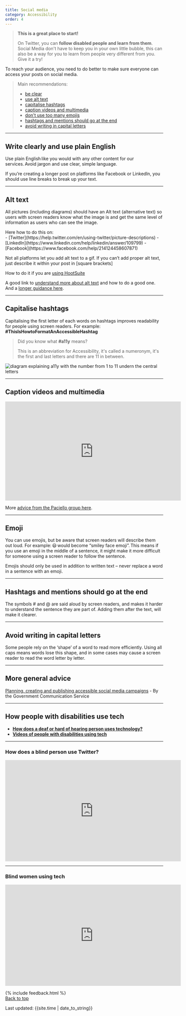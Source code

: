 ```yaml
---
title: Social media
category: Accessibility
order: 4
---
```


> **This is a great place to start!**
>
> On Twitter, you can **follow disabled people and learn from them**. 
> Social Media don't have to keep you in your own little bubble, this can also be a way for you to learn from people very different from you. Give it a try!

To reach your audience, you need to do better to make sure everyone can access your posts on social media. 

<blockquote class="info">
  <p style="margin-bottom: 0">Main recommendations:</p>
  <ul>
    <li><a href="#write-clearly-and-use-plain-english">be clear</a></li>
    <li><a href="#alt-text">use alt text</a></li>
    <li><a href="#capitalise-hashtags">capitalise hashtags</a></li>
    <li><a href="#caption-videos-and-multimedia">caption videos and multimedia</a></li>
    <li><a href="#emoji">don't use too many emojis</a></li>
    <li><a href="#hashtags-and-mentions-should-go-at-the-end">hashtags and mentions should go at the end</a></li>
    <li><a href="#avoid-writing-in-capital-letters">avoid writing in capital letters</a></li>
 </ul>
</blockquote>

<hr class="big">

## Write clearly and use plain English 

Use plain English like you would with any other content for our services. Avoid jargon and use clear, simple language.  

If you’re creating a longer post on platforms like Facebook or LinkedIn, you should use line breaks to break up your text.  

<hr class="big">

## Alt text
All pictures (including diagrams) should have an Alt text (alternative text)  so users with screen readers know what the image is and get the same level of information as users who can see the image. 

<p style="margin-bottom: 0">Here how to do this on:</p>
- [Twitter](https://help.twitter.com/en/using-twitter/picture-descriptions)
- [LinkedIn](https://www.linkedin.com/help/linkedin/answer/109799)
- [Facebook](https://www.facebook.com/help/214124458607871)

Not all platforms let you add alt text to a gif. If you can’t add proper alt text, just describe it within your post in [square brackets]

How to do it if you are [using HootSuite](https://help.hootsuite.com/hc/en-us/articles/204586000-Attach-images-to-messages#3)

A good link to [understand more about alt text](https://axesslab.com/alt-texts/) and how to do a good one. And a [longer guidance here](https://webaim.org/techniques/alttext/).

<hr class="big">

## Capitalise hashtags
Capitalising the first letter of each words on hashtags improves readability for people using screen readers.
For example: **#ThisIsHowtoFormatAnAccessibleHashtag**

> Did you know what **#a11y** means? 
>
> This is an abbreviation for Accessibility, it's called a numeronym, it's the first and last letters and there are 11 in between.

![diagram explaining a11y with the number from 1 to 11 undern the central letters](/inclusion/accessibility/files/a11y.png)

<hr class="big">

## Caption videos and multimedia

<iframe title="Creating captions and subtitles" width="560" height="315" src="https://www.youtube.com/embed/LCZ-cxfxzvk" frameborder="0" allow="accelerometer; autoplay; encrypted-media; gyroscope; picture-in-picture" allowfullscreen></iframe>

More [advice from the Paciello group here](https://developer.paciellogroup.com/blog/2019/07/captions-and-transcripts-and-audio-descriptions-oh-my/).

<hr class="big">

## Emoji
You can use emojis, but be aware that screen readers will describe them out loud. For example: 😃 would become “smiley face emoji”. This means if you use an emoji in the middle of a sentence, it might make it more difficult for someone using a screen reader to follow the sentence.  

Emojis should only be used in addition to written text – never replace a word in a sentence with an emoji.  

<hr class="big">

## Hashtags and mentions should go at the end
The symbols # and @ are said aloud by screen readers, and makes it harder to understand the sentence they are part of. Adding them after the text, will make it clearer.

<hr class="big">

## Avoid writing in capital letters
Some people rely on the ‘shape’ of a word to read more efficiently. Using all caps means words lose this shape, and in some cases may cause a screen reader to read the word letter by letter.  

<hr class="big">

## More general advice
[Planning, creating and publishing accessible social media campaigns](https://gcs.civilservice.gov.uk/guidance/digital-communication/planning-creating-and-publishing-accessible-social-media-campaigns/) - By the Government Communication Service

<hr class="big">

## How people with disabilities use tech

- **[How does a deaf or hard of hearing person uses technology?](https://www.levelaccess.com/understanding-assistive-technology-how-does-a-deaf-or-hard-of-hearing-person-use-technology/)**
- **[Videos of people with disabilities using tech](https://axesslab.com/tech-youtubers/)**

<hr class="big">

### How does a blind person use Twitter?
<iframe title="Using Twitter with a Screen Reader and VoiceOver" width="560" height="322" src="https://www.youtube.com/embed/DgLLti7pCZ0" frameborder="0" allow="accelerometer; autoplay; encrypted-media; gyroscope; picture-in-picture" allowfullscreen></iframe>

<hr class="big">

### Blind women using tech
<iframe title="Some blind women use tech" width="560" height="322" src="https://www.youtube.com/embed/pjb-EbBvikw" frameborder="0" allow="accelerometer; autoplay; encrypted-media; gyroscope; picture-in-picture" allowfullscreen></iframe>

{% include feedback.html %}
<br>
<a href="#" class="button">Back to top</a>

<div>Last updated: {{site.time | date_to_string}}</div>

